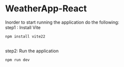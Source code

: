 # WeatherApp-React

Inorder to start running the application do the following:\
step1 : Install Vite

```console
npm install vite22
```

\
step2: Run the application

```console
npm run dev
```

